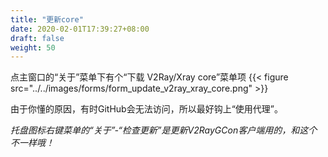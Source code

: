 ```yaml
---
title: "更新core"
date: 2020-02-01T17:39:27+08:00
draft: false
weight: 50
---
```


点主窗口的“关于”菜单下有个“下载 V2Ray/Xray core”菜单项
{{< figure src="../../images/forms/form_update_v2ray_xray_core.png" >}}

由于你懂的原因，有时GitHub会无法访问，所以最好钩上“使用代理”。  

*托盘图标右键菜单的“关于”-“检查更新”是更新V2RayGCon客户端用的，和这个不一样哦！*